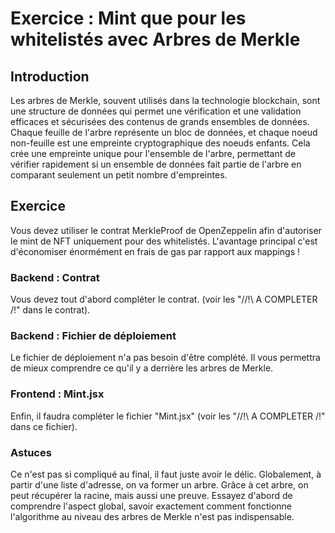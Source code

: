 # Exercice : Mint que pour les whitelistés avec Arbres de Merkle

## Introduction

Les arbres de Merkle, souvent utilisés dans la technologie blockchain, sont une structure de données qui permet une vérification et une validation efficaces et sécurisées des contenus de grands ensembles de données. Chaque feuille de l'arbre représente un bloc de données, et chaque noeud non-feuille est une empreinte cryptographique des noeuds enfants. Cela crée une empreinte unique pour l'ensemble de l'arbre, permettant de vérifier rapidement si un ensemble de données fait partie de l'arbre en comparant seulement un petit nombre d'empreintes.

## Exercice

Vous devez utiliser le contrat MerkleProof de OpenZeppelin afin d'autoriser le mint de NFT uniquement pour des whitelistés. L'avantage principal c'est d'économiser énormément en frais de gas par rapport aux mappings !

### Backend : Contrat

Vous devez tout d'abord compléter le contrat. (voir les "//!\ A COMPLETER /!\" dans le contrat).

### Backend : Fichier de déploiement

Le fichier de déploiement n'a pas besoin d'être complété. Il vous permettra de mieux comprendre ce qu'il y a derrière les arbres de Merkle.

### Frontend : Mint.jsx

Enfin, il faudra compléter le fichier "Mint.jsx" (voir les "//!\ A COMPLETER /!\" dans ce fichier).

### Astuces

Ce n'est pas si compliqué au final, il faut juste avoir le délic. 
Globalement, à partir d'une liste d'adresse, on va former un arbre. Grâce à cet arbre, on peut récupérer la racine, mais aussi une preuve. Essayez d'abord de comprendre l'aspect global, savoir exactement comment fonctionne l'algorithme au niveau des arbres de Merkle n'est pas indispensable.

